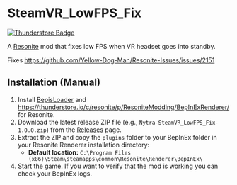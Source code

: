 # SteamVR_LowFPS_Fix
[![Thunderstore Badge](https://modding.resonite.net/assets/available-on-thunderstore.svg)](https://thunderstore.io/c/resonite/)

A [Resonite](https://resonite.com/) mod that fixes low FPS when VR headset goes into standby.

Fixes https://github.com/Yellow-Dog-Man/Resonite-Issues/issues/2151

## Installation (Manual)
1. Install [BepisLoader](https://github.com/ResoniteModding/BepisLoader) and https://thunderstore.io/c/resonite/p/ResoniteModding/BepInExRenderer/ for Resonite.
2. Download the latest release ZIP file (e.g., `Nytra-SteamVR_LowFPS_Fix-1.0.0.zip`) from the [Releases](https://github.com/Nytra/ResoniteSteamVR_LowFPS_Fix/releases) page.
3. Extract the ZIP and copy the `plugins` folder to your BepInEx folder in your Resonite Renderer installation directory:
   - **Default location:** `C:\Program Files (x86)\Steam\steamapps\common\Resonite\Renderer\BepInEx\`
4. Start the game. If you want to verify that the mod is working you can check your BepInEx logs.
